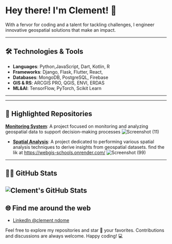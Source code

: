 # Hey there! I'm Clement! 👋

With a fervor for coding and a talent for tackling challenges, I engineer innovative geospatial solutions that make an impact.

---

## 🛠️ Technologies & Tools

- **Languages**: Python,JavaScript, Dart, Kotlin, R
- **Frameworks**: Django, Flask, Flutter, React, 
- **Databases**: MongoDB, PostgreSQL, Firebase
- **GIS & RS**: ARCGIS PRO, QGIS, ENVI, ERDAS
- **ML&AI**: TensorFlow, PyTorch, Scikit Learn
  

---



---

## 📂 Highlighted Repositories

**[Monitoring System](https://github.com/ClementNdome/Monitoring_System)**: A project focused on monitoring and analyzing geospatial data to support decision-making processes
![Screenshot (11)](https://github.com/user-attachments/assets/09c86bbd-09fb-4d44-90b2-f4c217f5d822)



- **[Spatial Analysis](https://github.com/ClementNdome/flask-app-deploy)**: A project dedicated to performing various spatial analysis techniques to derive insights from geospatial datasets. find the lik at https://webgis-schools.onrender.com/
 ![Screenshot (99)](https://github.com/user-attachments/assets/1b13c532-7e51-46e8-957a-b7bfaea1c886)




---
## 👨‍💻 GitHub Stats

![Clement's GitHub Stats](https://github-readme-stats.vercel.app/api?username=ClementNdome&show_icons=true&theme=radical)
---
## 🌐 Find me around the web



- [LinkedIn @clement ndome](www.linkedin.com/in/clement-ndome-9a9ivakawm2)

Feel free to explore my repositories and star 🌟 your favorites. Contributions and discussions are always welcome. Happy coding! 💻
